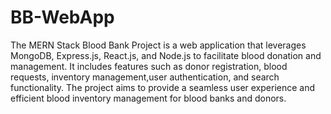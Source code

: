 # BB-WebApp

The MERN Stack Blood Bank Project is a web application that leverages MongoDB,
Express.js, React.js, and Node.js to facilitate blood donation and management.
It includes features such as donor registration, blood requests, inventory management,user authentication, and search functionality.
The project aims to provide a seamless user experience and efficient blood inventory management for blood banks and donors.

 
 
